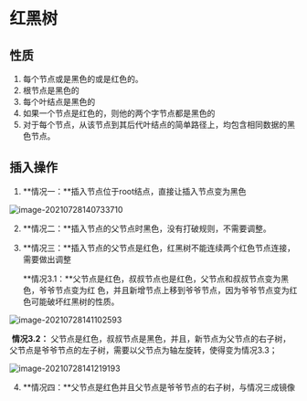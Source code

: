 # 红黑树

## 性质

1. 每个节点或是黑色的或是红色的。
2. 根节点是黑色的
3. 每个叶结点是黑色的
4. 如果一个节点是红色的，则他的两个字节点都是黑色的
5. 对于每个节点，从该节点到其后代叶结点的简单路径上，均包含相同数据的黑色节点。

## 插入操作

1.  **情况一：**插入节点位于root结点，直接让插入节点变为黑色

![image-20210728140733710](C:\Users\何明月\AppData\Roaming\Typora\typora-user-images\image-20210728140733710.png)

2. **情况二：**插入节点的父节点时黑色，没有打破规则，不需要调整。

3. **情况三：**插入节点的父节点是红色，红黑树不能连续两个红色节点连接，需要做出调整

   ​	**情况3.1：**父节点是红色，叔叔节点也是红色，父节点和叔叔节点变为黑色，爷爷节点变为红    色，并且新增节点上移到爷爷节点，因为爷爷节点变为红色可能破坏红黑树的性质。

![image-20210728141102593](C:\Users\何明月\AppData\Roaming\Typora\typora-user-images\image-20210728141102593.png)

​		**情况3.2：** 父节点是红色，叔叔节点是黑色，并且，新节点为父节点的右子树，父节点是爷爷节点的左子树，需要以父节点为轴左旋转，使得变为情况3.3；

![image-20210728141219193](C:\Users\何明月\AppData\Roaming\Typora\typora-user-images\image-20210728141219193.png)

4. **情况四：**父节点是红色并且父节点是爷爷节点的右子树，与情况三成镜像

